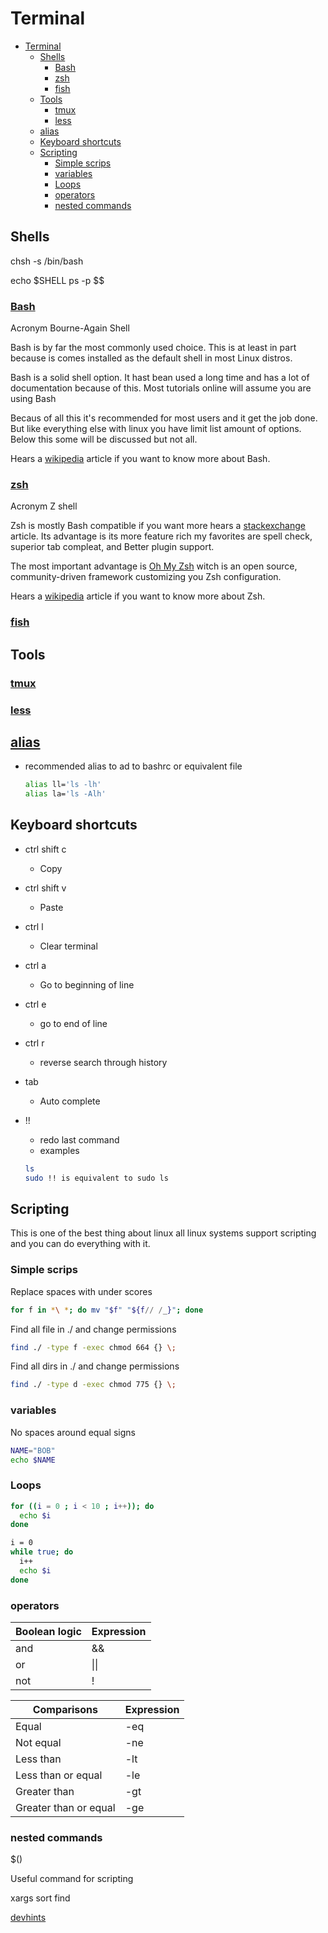 # Terminal

- [Terminal](#terminal)
  - [Shells](#shells)
    - [Bash](#bash)
    - [zsh](#zsh)
    - [fish](#fish)
  - [Tools](#tools)
    - [tmux](#tmux)
    - [less](#less)
  - [alias](#alias)
  - [Keyboard shortcuts](#keyboard-shortcuts)
  - [Scripting](#scripting)
    - [Simple scrips](#simple-scrips)
    - [variables](#variables)
    - [Loops](#loops)
    - [operators](#operators)
    - [nested commands](#nested-commands)

## Shells

chsh -s /bin/bash

echo $SHELL
ps -p $$

[Bash]: https://en.wikipedia.org/wiki/Bash_(Unix_shell)

### [Bash](http://manpages.ubuntu.com/manpages/jammy/en/man1/bash.1.html)

Acronym Bourne-Again Shell

Bash is by far the most commonly used choice.
This is at least in part because is comes installed as the default shell in most Linux distros.

Bash is a solid shell option. It hast bean used a long time and has a lot of documentation because of this.
Most tutorials online will assume you are using Bash

Becaus of all this it's recommended for most users and it get the job done.
But like everything else with linux you have limit list amount of options.
Below this some will be discussed but not all.

Hears a [wikipedia][Bash] article if you want to know more about Bash.

[ZSH]: https://en.wikipedia.org/wiki/Z_shell
[ZSHSE]: https://apple.stackexchange.com/questions/361870/what-are-the-practical-differences-between-bash-and-zsh
[omyzsh]: https://ohmyz.sh/

### [zsh](http://manpages.ubuntu.com/manpages/jammy/en/man1/zsh.1.html)

Acronym Z shell

Zsh is mostly Bash compatible if you want more hears a [stackexchange][ZSHSE] article.
Its advantage is its more feature rich my favorites are spell check, superior tab compleat, and Better plugin support.

The most important advantage is [Oh My Zsh][omyzsh] witch is an open source, community-driven framework customizing you Zsh configuration.

Hears a [wikipedia][ZSH] article if you want to know more about Zsh.

### [fish](http://manpages.ubuntu.com/manpages/jammy/en/man1/fish.1.html)

## Tools

### [tmux](http://manpages.ubuntu.com/manpages/jammy/en/man1/tmux.1.html)

### [less](http://manpages.ubuntu.com/manpages/jammy/en/man1/less.1.html)

## [alias](http://manpages.ubuntu.com/manpages/jammy/en/man1/alias.1posix.html)

- recommended alias to ad to bashrc or equivalent file

  ```bash
  alias ll='ls -lh'
  alias la='ls -Alh'
  ```

## Keyboard shortcuts

- ctrl shift c
  - Copy
- ctrl shift v
  - Paste
- ctrl l
  - Clear terminal
- ctrl a
  - Go to beginning of line
- ctrl e
  - go to end of line
- ctrl r
  - reverse search through history
- tab
  - Auto complete
- !!
  - redo last command
  - examples

  ```bash
  ls
  sudo !! is equivalent to sudo ls
  ```

## Scripting

This is one of the best thing about linux all linux systems support scripting and you can do everything with it.

### Simple scrips

Replace spaces with under scores

```bash
for f in *\ *; do mv "$f" "${f// /_}"; done
```

Find all file in ./ and change permissions

```bash
find ./ -type f -exec chmod 664 {} \;
```

Find all dirs in ./ and change permissions

```bash
find ./ -type d -exec chmod 775 {} \;
```

### variables

No spaces around equal signs

```bash
NAME="BOB"
echo $NAME
```

### Loops

```bash
for ((i = 0 ; i < 10 ; i++)); do
  echo $i
done
```

```bash
i = 0  
while true; do
  i++
  echo $i
done
```

### operators

| Boolean logic | Expression |
| --- | --- |
| and | && |
| or | \|\| |
| not | ! |

| Comparisons | Expression |
| --- | --- |
| Equal | -eq |
| Not equal | -ne |
| Less than | -lt |
| Less than or equal | -le |
| Greater than | -gt |
| Greater than or equal | -ge |

### nested commands

$()

Useful command for scripting

xargs
sort
find

[devhints](https://devhints.io/bash)
